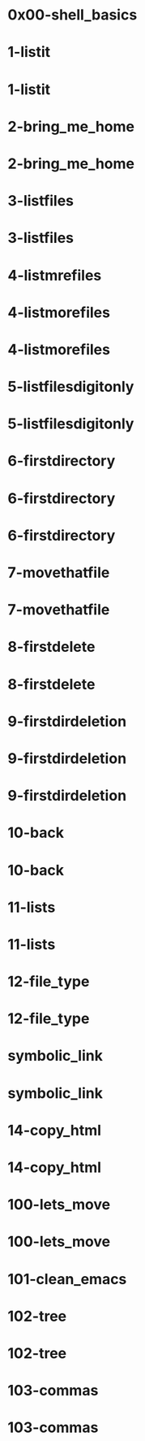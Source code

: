 # 0x00-shell_basics
# 1-listit
# 1-listit
# 2-bring_me_home
# 2-bring_me_home
# 3-listfiles
# 3-listfiles
# 4-listmrefiles
# 4-listmorefiles
# 4-listmorefiles
# 5-listfilesdigitonly
# 5-listfilesdigitonly
# 6-firstdirectory
# 6-firstdirectory
# 6-firstdirectory
# 7-movethatfile
# 7-movethatfile
# 8-firstdelete
# 8-firstdelete
# 9-firstdirdeletion
# 9-firstdirdeletion
# 9-firstdirdeletion
# 10-back
# 10-back
# 11-lists
# 11-lists
# 12-file_type
# 12-file_type
# symbolic_link
# symbolic_link
# 14-copy_html
# 14-copy_html
# 100-lets_move
# 100-lets_move
# 101-clean_emacs
# 102-tree
# 102-tree
# 103-commas
# 103-commas
